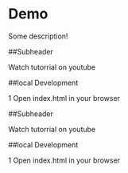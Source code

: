 # Demo
Some description!

##Subheader

Watch tutorrial on youtube

##local  Development

1 Open index.html in your browser


##Subheader

Watch tutorrial on youtube

##local  Development

1 Open index.html in your browser
